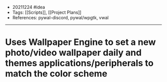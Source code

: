 - 20211224 #idea
- Tags: [[Scripts]], [[Project Plans]]
- References: 	pywal-discord, pywal/wpgtk, vwal

---

# Uses Wallpaper Engine to set a new photo/video wallpaper daily and themes applications/peripherals to match the color scheme